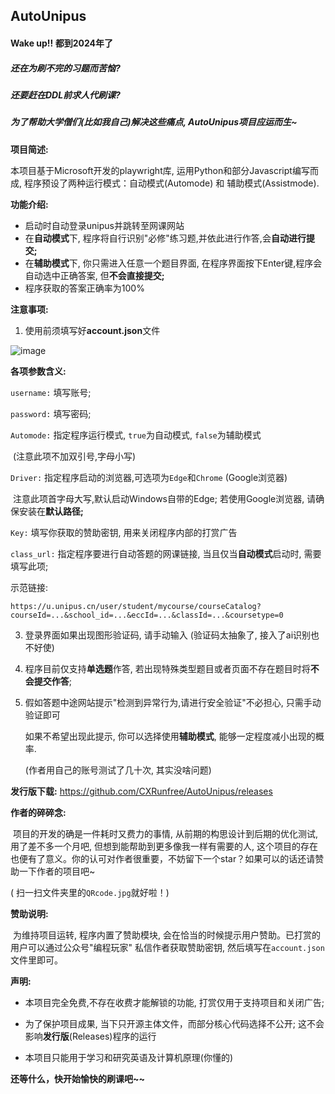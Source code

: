 ## AutoUnipus

#### Wake up!! 都到2024年了

##### 还在为刷不完的习题而苦恼?

##### 还要赶在DDL前求人代刷课? 

##### 为了帮助大学僧们(比如我自己)解决这些痛点, AutoUnipus项目应运而生~

**项目简述:**

本项目基于Microsoft开发的playwright库, 运用Python和部分Javascript编写而成, 程序预设了两种运行模式：自动模式(Automode) 和 辅助模式(Assistmode).

**功能介绍:**

- 启动时自动登录unipus并跳转至网课网站
- 在**自动模式**下, 程序将自行识别"必修"练习题,并依此进行作答,会**自动进行提交;**
- 在**辅助模式**下, 你只需进入任意一个题目界面, 在程序界面按下Enter键,程序会自动选中正确答案, 但**不会直接提交;**
- 程序获取的答案正确率为100%

**注意事项:**

1. 使用前须填写好**account.json**文件
   
![image](https://github.com/CXRunfree/AutoUnipus/assets/79365257/16721b4f-8319-498c-a687-0536c12d84a3)


   **各项参数含义:**

   `username:`	填写账号;

   `password:`	填写密码;

   `Automode:`	指定程序运行模式, `true`为自动模式, `false`为辅助模式

   ​						(注意此项不加双引号,字母小写)

   `Driver:`		指定程序启动的浏览器,可选项为`Edge`和`Chrome` (Google浏览器)

   ​						注意此项首字母大写,默认启动Windows自带的Edge; 若使用Google浏览器, 请确保安装在**默认路径;**

   `Key:`				填写你获取的赞助密钥, 用来关闭程序内部的打赏广告

   `class_url:`	指定程序要进行自动答题的网课链接, 当且仅当**自动模式**启动时, 需要填写此项;

   示范链接:

   ```
   https://u.unipus.cn/user/student/mycourse/courseCatalog?courseId=...&school_id=...&eccId=...&classId=...&coursetype=0
   ```

3. 登录界面如果出现图形验证码, 请手动输入 (验证码太抽象了, 接入了ai识别也不好使)

4. 程序目前仅支持**单选题**作答, 若出现特殊类型题目或者页面不存在题目时将**不会提交作答**;

5. 假如答题中途网站提示"检测到异常行为,请进行安全验证"不必担心, 只需手动验证即可

   如果不希望出现此提示, 你可以选择使用**辅助模式**, 能够一定程度减小出现的概率.

   (作者用自己的账号测试了几十次, 其实没啥问题) 


**发行版下载:**
   https://github.com/CXRunfree/AutoUnipus/releases
   

**作者的碎碎念:**

​	项目的开发的确是一件耗时又费力的事情, 从前期的构思设计到后期的优化测试, 用了差不多一个月吧, 但想到能帮助到更多像我一样有需要的人, 这个项目的存在也便有了意义。你的认可对作者很重要，不妨留下一个star？如果可以的话还请赞助一下作者的项目吧~

 ( 扫一扫文件夹里的`QRcode.jpg`就好啦！)

**赞助说明:**

​	为维持项目运转, 程序内置了赞助模块, 会在恰当的时候提示用户赞助。已打赏的用户可以通过公众号"编程玩家" 私信作者获取赞助密钥, 然后填写在`account.json`文件里即可。



**声明:**

- 本项目完全免费,不存在收费才能解锁的功能, 打赏仅用于支持项目和关闭广告;

- 为了保护项目成果, 当下只开源主体文件，而部分核心代码选择不公开; 这不会影响**发行版**(Releases)程序的运行

-  本项目只能用于学习和研究英语及计算机原理(你懂的)

**还等什么，快开始愉快的刷课吧~~**

#### 
